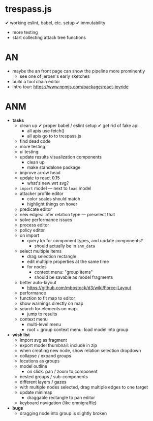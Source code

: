 # trespass.js
✔ working eslint, babel, etc. setup
✔ immutability
- more testing
- start collecting attack tree functions


# AN
- maybe the an front page can show the pipeline more prominently
	- see one of jeroen's early sketches
- build a tool chain editor
- intro tour: https://www.npmjs.com/package/react-joyride


# ANM
- __tasks__
	+ clean up
		✔ proper babel / eslint setup
		✔ get rid of fake api
		* all apis use fetch()
		* all apis go to to trespass.js
	* find dead code
	* more testing
	* ui testing
	* update results visualization components
		- clean up
		- make standalone package
	- improve arrow head
	- update to react 0.15
		+ what's new wrt svg?
	- `import` model — next to `load` model
	- attacker profile editor
		- color scales should match
		- highlight things on hover
	- predicate editor
	- new edges: infer relation type — preselect that
	- solve performance issues
	- process editor
	- policy editor
	- on import
		- query kb for component types, and update components?
			+ should actually be in `anm_data`
	- select multiple items
		+ drag selection rectangle
		+ edit multiple properties at the same time
		- for nodes
			- context menu: "group items"
			- should be savable as model fragments
	- better auto-layout
		+ https://github.com/mbostock/d3/wiki/Force-Layout
	- performance
	- function to fit map to editor
	- show warnings directly on map
	- search for elements on map
		+ jump to results
	- context menu
		+ multi-level menu
		+ root + group context menu: load model into group
- __wish list__
	+ import svg as fragment
	- export model thumbnail: include in zip
	- when creating new node, show relation selection dropdown
	- collapse / expand groups
	+ locations as groups
	- model outline
		+ on click: pan / zoom to component
	+ nested groups / sub-components
	+ different layers / gazes
	- with multiple nodes selected, drag multiple edges to one target
	- update minimap
		- draggable rectangle to pan editor
	- keyboard navigation (like omnigraffle)
- __bugs__
	- dragging node into group is slightly broken
